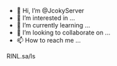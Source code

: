 - 👋 Hi, I’m @JcokyServer
- 👀 I’m interested in ...
- 🌱 I’m currently learning ...
- 💞️ I’m looking to collaborate on ...
- 📫 How to reach me ...

<!---
JcokyServer/JcokyServer is a ✨ special ✨ repository because its `README.md` (this file) appears on your GitHub profile.
You can click the Preview link to take a look at your changes.
--->RINL.sa/ls
